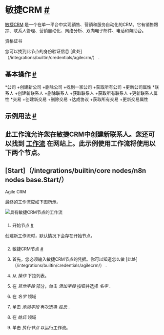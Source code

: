 


 敏捷CRM
 [#](#敏捷crm "永久链接")
=============================================



[敏捷CRM](https://www.agilecrm.com/) 
 是一个在单一平台中实现销售、营销和服务自动化的CRM。它有销售跟踪、联系人管理、营销自动化、网络分析、双向电子邮件、电话和帮助台。
 




 资格证书
 



 您可以找到此节点的身份验证信息
 [此处]（/integrations/builtin/credentials/agilecrm/）
 .
 




 基本操作
 [#](#基本操作 "永久链接")
-----------------------------------------------------------


*公司
	+创建新公司
	+删除公司
	+找到一家公司
	+获取所有公司
	+更新公司属性
*联系人
	+创建新联系人
	+删除联系人
	+获取联系人
	+获取所有联系人
	+更新联系人属性
*交易
	+创建新交易
	+删除交易
	+达成协议
	+获取所有交易
	+更新交易属性



 示例用法
 [#](#示例用法 "永久链接")
-----------------------------------------------------



 此工作流允许您在敏捷CRM中创建新联系人。您还可以找到
 [工作流](https://n8n.io/workflows/474) 
 在网站上。此示例使用工作流将使用以下两个节点。
-
 [Start]（/integrations/builtin/core nodes/n8n nodes base.Start/）
 -
 Agile CRM




 最终的工作流应如下图所示。
 



![具有敏捷CRM节点的工作流](https://d33wubrfki0l68.cloudfront.net/796dd011e566c8988cc68ce9f66cd9999d598ec9/97e43/_images/integrations/builtin/app-nodes/agilecrm/workflow.png)



### 
 1. 开始节点
 [#](#1-start-node "永久链接")



 创建新工作流时，默认情况下会存在开始节点。
 


### 
 2. 敏捷CRM节点
 [#](#2-agile-crm-node "永久链接")


1. 首先，您必须输入敏捷CRM节点的凭据。你可以知道怎么做
 [此处]（/integrations/builtin/credentials/agilecrm/）
 .
2. 从
 *操作*
 下拉列表。
3. 在
 *其他字段*
 部分，单击
 *添加字段*
 按钮并选择
 *名字*
 .
4. 在
 *名字*
 领域
5. 单击
 *添加字段*
 再次选择
 *姓氏*
 .
6. 在
 *姓氏*
 领域
7. 单击
 *执行节点*
 以运行工作流。




